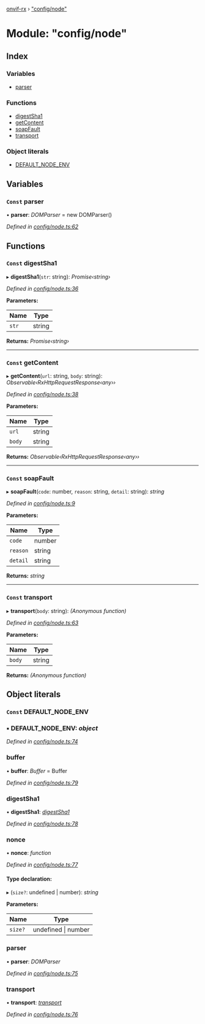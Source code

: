 [onvif-rx](../README.md) › ["config/node"](_config_node_.md)

# Module: "config/node"

## Index

### Variables

* [parser](_config_node_.md#const-parser)

### Functions

* [digestSha1](_config_node_.md#const-digestsha1)
* [getContent](_config_node_.md#const-getcontent)
* [soapFault](_config_node_.md#const-soapfault)
* [transport](_config_node_.md#const-transport)

### Object literals

* [DEFAULT_NODE_ENV](_config_node_.md#const-default_node_env)

## Variables

### `Const` parser

• **parser**: *DOMParser* = new DOMParser()

*Defined in [config/node.ts:62](https://github.com/patrickmichalina/onvif-rx/blob/3e9b152/src/config/node.ts#L62)*

## Functions

### `Const` digestSha1

▸ **digestSha1**(`str`: string): *Promise‹string›*

*Defined in [config/node.ts:36](https://github.com/patrickmichalina/onvif-rx/blob/3e9b152/src/config/node.ts#L36)*

**Parameters:**

Name | Type |
------ | ------ |
`str` | string |

**Returns:** *Promise‹string›*

___

### `Const` getContent

▸ **getContent**(`url`: string, `body`: string): *Observable‹RxHttpRequestResponse‹any››*

*Defined in [config/node.ts:38](https://github.com/patrickmichalina/onvif-rx/blob/3e9b152/src/config/node.ts#L38)*

**Parameters:**

Name | Type |
------ | ------ |
`url` | string |
`body` | string |

**Returns:** *Observable‹RxHttpRequestResponse‹any››*

___

### `Const` soapFault

▸ **soapFault**(`code`: number, `reason`: string, `detail`: string): *string*

*Defined in [config/node.ts:9](https://github.com/patrickmichalina/onvif-rx/blob/3e9b152/src/config/node.ts#L9)*

**Parameters:**

Name | Type |
------ | ------ |
`code` | number |
`reason` | string |
`detail` | string |

**Returns:** *string*

___

### `Const` transport

▸ **transport**(`body`: string): *(Anonymous function)*

*Defined in [config/node.ts:63](https://github.com/patrickmichalina/onvif-rx/blob/3e9b152/src/config/node.ts#L63)*

**Parameters:**

Name | Type |
------ | ------ |
`body` | string |

**Returns:** *(Anonymous function)*

## Object literals

### `Const` DEFAULT_NODE_ENV

### ▪ **DEFAULT_NODE_ENV**: *object*

*Defined in [config/node.ts:74](https://github.com/patrickmichalina/onvif-rx/blob/3e9b152/src/config/node.ts#L74)*

###  buffer

• **buffer**: *Buffer* = Buffer

*Defined in [config/node.ts:79](https://github.com/patrickmichalina/onvif-rx/blob/3e9b152/src/config/node.ts#L79)*

###  digestSha1

• **digestSha1**: *[digestSha1](_config_browser_.md#const-digestsha1)*

*Defined in [config/node.ts:78](https://github.com/patrickmichalina/onvif-rx/blob/3e9b152/src/config/node.ts#L78)*

###  nonce

• **nonce**: *function*

*Defined in [config/node.ts:77](https://github.com/patrickmichalina/onvif-rx/blob/3e9b152/src/config/node.ts#L77)*

#### Type declaration:

▸ (`size?`: undefined | number): *string*

**Parameters:**

Name | Type |
------ | ------ |
`size?` | undefined &#124; number |

###  parser

• **parser**: *DOMParser*

*Defined in [config/node.ts:75](https://github.com/patrickmichalina/onvif-rx/blob/3e9b152/src/config/node.ts#L75)*

###  transport

• **transport**: *[transport](_config_browser_.md#const-transport)*

*Defined in [config/node.ts:76](https://github.com/patrickmichalina/onvif-rx/blob/3e9b152/src/config/node.ts#L76)*
